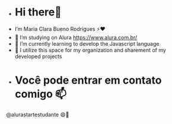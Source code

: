 -  # Hi there👋
-  I’m Maria Clara Bueno Rodrigues ⚡❤️
-   👀 I’m studying on Alura https://www.alura.com.br/ 
-  🌱 I’m currently learning to develop the Javascript language 
-  📑 I utilize this space for my organization and sharement of my developed projects
-  # Você pode entrar em contato comigo 📫
 
 @alurastartestudante
 😄💖
 
<!---
MariaBuen0/MariaBuen0 is a ✨ special ✨ repository because its `README.md` (this file) appears on your GitHub profile.
You can click the Preview link to take a look at your changes.
--->
